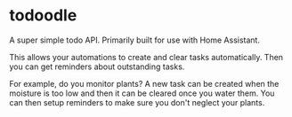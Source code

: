 # todoodle

A super simple todo API. Primarily built for use with Home Assistant.

This allows your automations to create and clear tasks automatically. Then you
can get reminders about outstanding tasks.

For example, do you monitor plants? A new task can be created when the moisture 
is too low and then it can be cleared once you water them. You can then setup
reminders to make sure you don't neglect your plants.